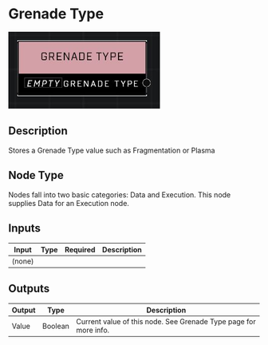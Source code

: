 # Grenade Type
![](../../../.gitbook/assets/grenade-type.JPG)

## Description
Stores a Grenade Type value such as Fragmentation or Plasma

## Node Type
Nodes fall into two basic categories: Data and Execution. This node supplies Data for an Execution node.

## Inputs
| Input | Type | Required | Description |
|------------------|------------------|----------|--------------------------------------------------------------|
| (none) |  |  |  |

## Outputs
| Output | Type | Description |
|------------------|------------------|--------------------------------------------------------------|
| Value | Boolean | Current value of this node. See Grenade Type page for more info. |